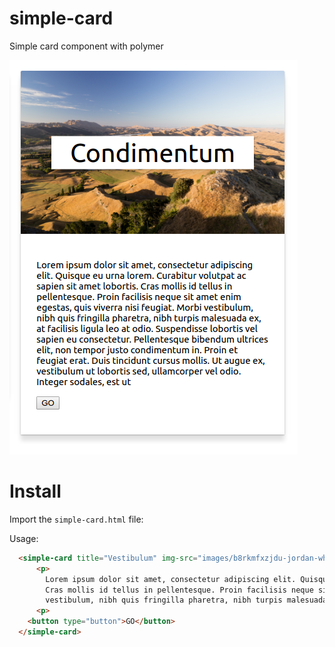 # simple-card
Simple card component with polymer

![alt tag](images/sample.png)

# Install
Import the  `simple-card.html` file:

> <link rel="import" href="simple-card.html">

Usage:

```html
  <simple-card title="Vestibulum" img-src="images/b8rkmfxzjdu-jordan-whitt.jpg">
      <p>
        Lorem ipsum dolor sit amet, consectetur adipiscing elit. Quisque eu urna lorem. Curabitur volutpat ac sapien sit amet lobortis.
        Cras mollis id tellus in pellentesque. Proin facilisis neque sit amet enim egestas, quis viverra nisi feugiat. Morbi
        vestibulum, nibh quis fringilla pharetra, nibh turpis malesuada ex, at facilisis ligula leo at odio
      <p>
    <button type="button">GO</button>
  </simple-card>
```




